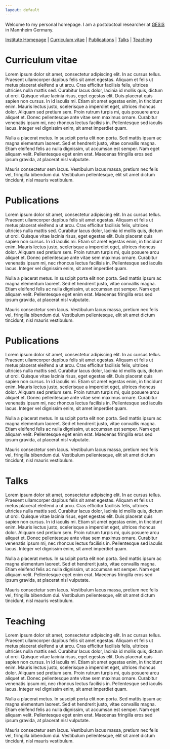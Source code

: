 ```yaml
---
layout: default
---
```



Welcome to my personal homepage. I am a postdoctoal researcher at [GESIS](https://gesis.org) in Mannheim Germany.

[Institute Homepage](https://www.gesis.org/institut/mitarbeiterverzeichnis/person/?tx_gextstaffdir_staffdirectory%5bemail%5d=Tobias.Heycke@gesis.org&tx_gextstaffdir_staffdirectory%5baction%5d=details&tx_gextstaffdir_staffdirectory%5bcontroller%5d=Index&no_cache=1) |
[Curriculum vitae](#curriculum-vitae) |
[Publications](#publications) |
[Talks](#Talks) |
[Teaching](#Teaching)

# Curriculum vitae

Lorem ipsum dolor sit amet, consectetur adipiscing elit. In ac cursus tellus. Praesent ullamcorper dapibus felis sit amet egestas. Aliquam et felis ut metus placerat eleifend a ut arcu. Cras efficitur facilisis felis, ultrices ultricies nulla mattis sed. Curabitur lacus dolor, lacinia id mollis quis, dictum ut orci. Quisque vitae lacinia risus, eget egestas elit. Duis placerat quis sapien non cursus. In id iaculis mi. Etiam sit amet egestas enim, in tincidunt enim. Mauris lectus justo, scelerisque a imperdiet eget, ultrices rhoncus dolor. Aliquam sed pretium sem. Proin rutrum turpis mi, quis posuere arcu aliquet et. Donec pellentesque ante vitae sem maximus ornare. Curabitur venenatis ipsum mi, nec rhoncus lectus facilisis in. Pellentesque sed iaculis lacus. Integer vel dignissim enim, sit amet imperdiet quam.

Nulla a placerat metus. In suscipit porta elit non porta. Sed mattis ipsum ac magna elementum laoreet. Sed et hendrerit justo, vitae convallis magna. Etiam eleifend felis ac nulla dignissim, ut accumsan est semper. Nam eget aliquam velit. Pellentesque eget enim erat. Maecenas fringilla eros sed ipsum gravida, at placerat nisl vulputate.

Mauris consectetur sem lacus. Vestibulum lacus massa, pretium nec felis vel, fringilla bibendum dui. Vestibulum pellentesque, elit sit amet dictum tincidunt, nisl mauris vestibulum.

# Publications

Lorem ipsum dolor sit amet, consectetur adipiscing elit. In ac cursus tellus. Praesent ullamcorper dapibus felis sit amet egestas. Aliquam et felis ut metus placerat eleifend a ut arcu. Cras efficitur facilisis felis, ultrices ultricies nulla mattis sed. Curabitur lacus dolor, lacinia id mollis quis, dictum ut orci. Quisque vitae lacinia risus, eget egestas elit. Duis placerat quis sapien non cursus. In id iaculis mi. Etiam sit amet egestas enim, in tincidunt enim. Mauris lectus justo, scelerisque a imperdiet eget, ultrices rhoncus dolor. Aliquam sed pretium sem. Proin rutrum turpis mi, quis posuere arcu aliquet et. Donec pellentesque ante vitae sem maximus ornare. Curabitur venenatis ipsum mi, nec rhoncus lectus facilisis in. Pellentesque sed iaculis lacus. Integer vel dignissim enim, sit amet imperdiet quam.

Nulla a placerat metus. In suscipit porta elit non porta. Sed mattis ipsum ac magna elementum laoreet. Sed et hendrerit justo, vitae convallis magna. Etiam eleifend felis ac nulla dignissim, ut accumsan est semper. Nam eget aliquam velit. Pellentesque eget enim erat. Maecenas fringilla eros sed ipsum gravida, at placerat nisl vulputate.

Mauris consectetur sem lacus. Vestibulum lacus massa, pretium nec felis vel, fringilla bibendum dui. Vestibulum pellentesque, elit sit amet dictum tincidunt, nisl mauris vestibulum.

# Publications

Lorem ipsum dolor sit amet, consectetur adipiscing elit. In ac cursus tellus. Praesent ullamcorper dapibus felis sit amet egestas. Aliquam et felis ut metus placerat eleifend a ut arcu. Cras efficitur facilisis felis, ultrices ultricies nulla mattis sed. Curabitur lacus dolor, lacinia id mollis quis, dictum ut orci. Quisque vitae lacinia risus, eget egestas elit. Duis placerat quis sapien non cursus. In id iaculis mi. Etiam sit amet egestas enim, in tincidunt enim. Mauris lectus justo, scelerisque a imperdiet eget, ultrices rhoncus dolor. Aliquam sed pretium sem. Proin rutrum turpis mi, quis posuere arcu aliquet et. Donec pellentesque ante vitae sem maximus ornare. Curabitur venenatis ipsum mi, nec rhoncus lectus facilisis in. Pellentesque sed iaculis lacus. Integer vel dignissim enim, sit amet imperdiet quam.

Nulla a placerat metus. In suscipit porta elit non porta. Sed mattis ipsum ac magna elementum laoreet. Sed et hendrerit justo, vitae convallis magna. Etiam eleifend felis ac nulla dignissim, ut accumsan est semper. Nam eget aliquam velit. Pellentesque eget enim erat. Maecenas fringilla eros sed ipsum gravida, at placerat nisl vulputate.

Mauris consectetur sem lacus. Vestibulum lacus massa, pretium nec felis vel, fringilla bibendum dui. Vestibulum pellentesque, elit sit amet dictum tincidunt, nisl mauris vestibulum.

# Talks

Lorem ipsum dolor sit amet, consectetur adipiscing elit. In ac cursus tellus. Praesent ullamcorper dapibus felis sit amet egestas. Aliquam et felis ut metus placerat eleifend a ut arcu. Cras efficitur facilisis felis, ultrices ultricies nulla mattis sed. Curabitur lacus dolor, lacinia id mollis quis, dictum ut orci. Quisque vitae lacinia risus, eget egestas elit. Duis placerat quis sapien non cursus. In id iaculis mi. Etiam sit amet egestas enim, in tincidunt enim. Mauris lectus justo, scelerisque a imperdiet eget, ultrices rhoncus dolor. Aliquam sed pretium sem. Proin rutrum turpis mi, quis posuere arcu aliquet et. Donec pellentesque ante vitae sem maximus ornare. Curabitur venenatis ipsum mi, nec rhoncus lectus facilisis in. Pellentesque sed iaculis lacus. Integer vel dignissim enim, sit amet imperdiet quam.

Nulla a placerat metus. In suscipit porta elit non porta. Sed mattis ipsum ac magna elementum laoreet. Sed et hendrerit justo, vitae convallis magna. Etiam eleifend felis ac nulla dignissim, ut accumsan est semper. Nam eget aliquam velit. Pellentesque eget enim erat. Maecenas fringilla eros sed ipsum gravida, at placerat nisl vulputate.

Mauris consectetur sem lacus. Vestibulum lacus massa, pretium nec felis vel, fringilla bibendum dui. Vestibulum pellentesque, elit sit amet dictum tincidunt, nisl mauris vestibulum.

# Teaching

Lorem ipsum dolor sit amet, consectetur adipiscing elit. In ac cursus tellus. Praesent ullamcorper dapibus felis sit amet egestas. Aliquam et felis ut metus placerat eleifend a ut arcu. Cras efficitur facilisis felis, ultrices ultricies nulla mattis sed. Curabitur lacus dolor, lacinia id mollis quis, dictum ut orci. Quisque vitae lacinia risus, eget egestas elit. Duis placerat quis sapien non cursus. In id iaculis mi. Etiam sit amet egestas enim, in tincidunt enim. Mauris lectus justo, scelerisque a imperdiet eget, ultrices rhoncus dolor. Aliquam sed pretium sem. Proin rutrum turpis mi, quis posuere arcu aliquet et. Donec pellentesque ante vitae sem maximus ornare. Curabitur venenatis ipsum mi, nec rhoncus lectus facilisis in. Pellentesque sed iaculis lacus. Integer vel dignissim enim, sit amet imperdiet quam.

Nulla a placerat metus. In suscipit porta elit non porta. Sed mattis ipsum ac magna elementum laoreet. Sed et hendrerit justo, vitae convallis magna. Etiam eleifend felis ac nulla dignissim, ut accumsan est semper. Nam eget aliquam velit. Pellentesque eget enim erat. Maecenas fringilla eros sed ipsum gravida, at placerat nisl vulputate.

Mauris consectetur sem lacus. Vestibulum lacus massa, pretium nec felis vel, fringilla bibendum dui. Vestibulum pellentesque, elit sit amet dictum tincidunt, nisl mauris vestibulum.
